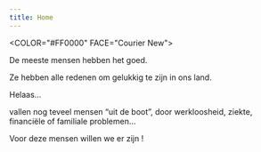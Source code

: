 ```yaml
---
title: Home
---
```

<COLOR="#FF0000" FACE="Courier New">

De meeste mensen hebben het goed. 

Ze hebben alle redenen om gelukkig te zijn in ons land.

Helaas…

vallen nog teveel mensen “uit de boot”, door werkloosheid, ziekte, financiële of familiale problemen…

Voor deze mensen willen we er zijn !

</FONT>
